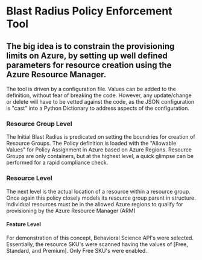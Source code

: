 # Blast Radius Policy Enforcement Tool

## The big idea is to constrain the provisioning limits on Azure, by setting up well defined parameters for resource creation using the Azure Resource Manager.

The tool is driven by a configuration file.  Values can be added to the definition, without fear of breaking the code.  However, any update/change or delete will have to be vetted against the code, as the JSON configuration is "cast" into a Python Dictionary to address aspects of the configuration.

### Resource Group Level
The Initial Blast Radius is predicated on setting the boundries for creation of Resource Groups.  The Policy definition is loaded with the "Allowable Values" for Policy Assignment in Azure based on Azure Regions.  Resource Groups are only containers, but at the highest level, a quick glimpse can be performed for a rapid compliance check.

### Resource Level
The next level is the actual location of a resource within a resource group.  Once again this policy closely models its resource group parent in structure.  Individual resources must be in the allowed Azure regions to qualify for provisioning by the Azure Resource Manager (ARM)

#### Feature Level
For demonstration of this concept, Behavioral Science API's were selected.  Essentially, the resource SKU's were scanned having the values of [Free, Standard, and Premium].  Only Free SKU's were enabled.
